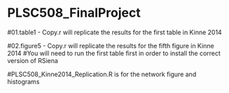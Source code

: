 # PLSC508_FinalProject

#01.table1 - Copy.r will replicate the results for the first table in Kinne 2014

#02.figure5 - Copy.r will replicate the results for the fifth figure in Kinne 2014
  #You will need to run the first table first in order to install the correct version of RSiena
  
#PLSC508_Kinne2014_Replication.R is for the network figure and histograms
